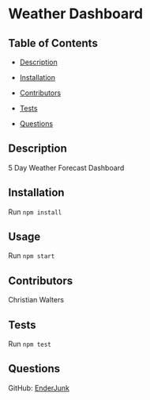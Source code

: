 # Weather Dashboard

## Table of Contents
* [Description](#description)
* [Installation](#installation)
* [Contributors](#contributors)
* [Tests](#tests)

* [Questions](#questions)

## Description
5 Day Weather Forecast Dashboard
## Installation
Run `npm install`
## Usage
Run `npm start`


## Contributors
Christian Walters
## Tests
Run `npm test`

## Questions
GitHub: [EnderJunk](https://wwww.github.com/EnderJunk)
